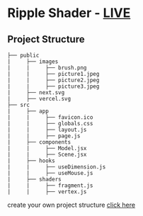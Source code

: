 # Ripple Shader - [LIVE](https://ripple-shader-coral.vercel.app/)

## Project Structure

```
├── public
|     ├── images
|     |     ├── brush.png
|     |     ├── picture1.jpeg
|     |     ├── picture2.jpeg
|     |     ├── picture3.jpeg
|     ├── next.svg
|     ├── vercel.svg
├── src
|     ├── app
|     |     ├── favicon.ico
|     |     ├── globals.css
|     |     ├── layout.js
|     |     ├── page.js
|     ├── components
|     |     ├── Model.jsx
|     |     ├── Scene.jsx
|     ├── hooks
|     |     ├── useDimension.js
|     |     ├── useMouse.js
|     ├── shaders
|     |     ├── fragment.js
|     |     ├── vertex.js
```

create your own project structure [click here](https://repo-tree.vercel.app/)
